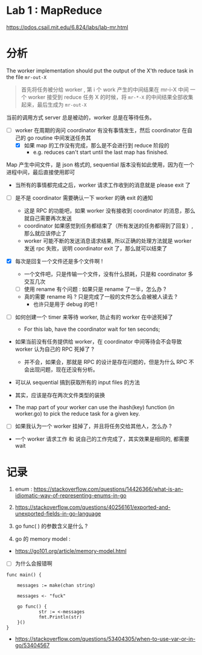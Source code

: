 # Lab 1 : MapReduce
https://pdos.csail.mit.edu/6.824/labs/lab-mr.html


# 分析

The worker implementation should put the output of the X'th reduce task in the file `mr-out-X`
> 首先将任务被分给 worker , 第 i 个 work 产生的中间结果在 mr-i-X 中间
> 一个 worker 接受到 reduce 任务 X 的时候，将 `mr-*-X` 的中间结果全部收集起来，最后生成为 `mr-out-X`

当前的调用方式 server 总是被动的，worker 总是在等待任务。

- [ ] worker 在周期的询问 coordinator 有没有事情发生，然后 coordinator 在自己的 go routine 中间发送任务其
  - [x] 如果 map 的工作没有完成，那么是不会进行到 reduce 阶段的
    -  e.g. reduces can't start until the last map has finished.

Map 产生中间文件，是 json 格式的, sequential 版本没有如此使用，因为在一个进程中间，最后直接使用即可

- 当所有的事情都完成之后，worker 请求工作收到的消息就是 please exit 了
- [ ] 是不是 coordinator 需要确认一下 worker 的确 exit 的通知
  - 这是 RPC 的功能吧，如果 worker 没有接收到 coordinator 的消息，那么就自己需要再次发送
  - coordinator 如果感觉到任务都结束了（所有发送的任务都得到了回复）, 那么就应该停止了
  - worker 可能不断的发送消息请求结果, 所以正确的处理方法就是 worker 发送 rpc 失败，说明 coordinator exit 了，那么就可以结束了

- [x] 每次是回复一个文件还是多个文件啊 !
  - 一个文件吧，只是传输一个文件，没有什么损耗，只是和 coordinator 多交互几次
  - [ ] 使用 rename 有个问题 : 如果只是 rename 了一半，怎么办 ?
  - 真的需要 rename 吗 ? 只是完成了一般的文件怎么会被被人读去 ?
    - 也许只是用于 debug 的吧 !

- [ ] 如何创建一个 timer 来等待 worker, 防止有的 worker 在中途死掉了
  - For this lab, have the coordinator wait for ten seconds;

- 如果当前没有任务提供给 worker，在 coordinator 中间等待会不会导致 worker 认为自己的 RPC 死掉了 ?
  - 并不会，如果会，那就是 RPC 的设计是存在问题的，但是为什么 RPC 不会出现问题，现在还没有分析。

- 可以从 sequential 搞到获取所有的 input files 的方法

- 其实，应该是存在两次文件类型的装换

- The map part of your worker can use the ihash(key) function (in worker.go) to pick the reduce task for a given key.

- [ ] 如果我认为一个 worker 挂掉了，并且将任务交给其他人，怎么办 ?

- 一个 worker 请求工作 和 说自己的工作完成了，其实效果是相同的, 都需要 wait



# 记录
1. enum : https://stackoverflow.com/questions/14426366/what-is-an-idiomatic-way-of-representing-enums-in-go
2. https://stackoverflow.com/questions/40256161/exported-and-unexported-fields-in-go-language

3. go func( ) 的参数含义是什么 ?

4. go 的 memory model : 
  - https://go101.org/article/memory-model.html


- [ ] 为什么会报错啊
```golang
func main() {

	messages := make(chan string)

	messages <- "fuck"

	go func() {
			str := <-messages
			fmt.Println(str)
	}()
}
```

- https://stackoverflow.com/questions/53404305/when-to-use-var-or-in-go/53404567
